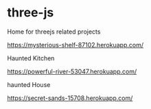 # three-js
 Home for threejs related projects


https://mysterious-shelf-87102.herokuapp.com/


Haunted Kitchen

https://powerful-river-53047.herokuapp.com/


haunted House 

https://secret-sands-15708.herokuapp.com/



